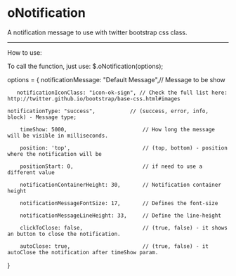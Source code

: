 oNotification
=============

A notification message to use with twitter bootstrap css class.

----------------------------------------------------------------

How to use:

To call the function, just use:
$.oNotification(options);

options = {
          notificationMessage: "Default Message",// Message to be show
          
	   notificationIconClass: "icon-ok-sign", // Check the full list here: http://twitter.github.io/bootstrap/base-css.html#images
	
	notificationType: "success", 		   // (success, error, info, block) - Message type;
	
		timeShow: 5000,						   // How long the message will be visible in milliseconds.
		
		position: 'top',					   // (top, bottom) - position where the notification will be
		
		positionStart: 0,					   // if need to use a different value
		
		notificationContainerHeight: 30,	   // Notification container height
		
		notificationMessageFontSize: 17,       // Defines the font-size
		
		notificationMessageLineHeight: 33,     // Define the line-height
		
		clickToClose: false,                   // (true, false) - it shows an button to close the notification.
		
		autoClose: true,					   // (true, false) - it autoClose the notification after timeShow param.
}
